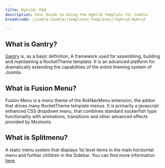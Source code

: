 ```yaml
---
title: Hybrid: FAQ
description: Your Guide to Using the Hybrid Template for Joomla
breadcrumb: /joomla:Joomla/!templates:Templates/!hybrid:Hybrid

---
```


What is Gantry?
-----
[Gantry][gantry] is, as a basic definition, A framework used for assembling, building and maintaining a RocketTheme template. It is an advanced platform for dramatically extending the capabilities of the entire theming system of Joomla.

What is Fusion Menu?
-----
Fusion Menu is a menu theme of the RokNavMenu extension, the addon that drives many RocketTheme template menus. It is primarily a javascript enhanced CSS dropdown menu, that combines standard suckerfish type functionality with animations, transitions and other advanced effects provided by Mootools.

What is Splitmenu?
-----
A static menu system that displays 1st level items in the main horizontal menu and further children in the Sidebar. You can find more information [here][splitmenu].

[gantry]: http://gantry-framework.org/
[features]: http://demo.rockettheme.com/joomla-Templates/hybrid/features
[font]: http://www.fontsquirrel.com/fonts/ubuntu
[forum]: http://www.rockettheme.com/forum/joomla-template-hybrid/
[dropdown]: http://demo.rockettheme.com/joomla-Templates/hybrid/features/menu-options
[splitmenu]: http://demo.rockettheme.com/joomla-Templates/hybrid/features/menu-options
[extensions]: http://demo.rockettheme.com/joomla-Templates/hybrid/features/extensions
